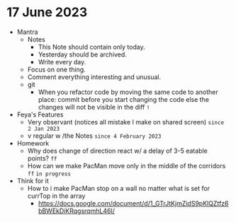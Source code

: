 # 17 June 2023

* Mantra
  * Notes
    * This Note should contain only today.
    * Yesterday should be archived.
    * Write every day.
  * Focus on one thing.
  * Comment everything interesting and unusual.
  * git
    * When you refactor code by moving the same code to another place: commit before you start changing the code else the changes will not be visible in the diff `!`
* Feya's Features
  * Very observant (notices all mistake I make on shared screen) `since 2 Jan 2023`
  * v regular w /the Notes `since 4 February 2023`
* Homework
  * Why does change of direction react w/ a delay of 3-5 eatable points? `ff`
  * How can we make PacMan move only in the middle of the corridors `ff` `in progress`
* Think for it
  * How to i make PacMan stop on a wall no matter what is set for currTop in the array
    * https://docs.google.com/document/d/1_GTrJtKjmZidS9pKlQZtfz6bBWEkDiKRqgsrqmhL46I/
    

